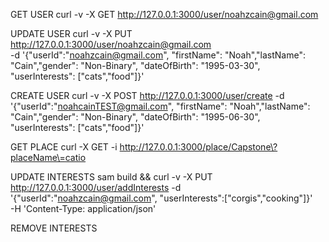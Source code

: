 
GET USER
curl -v -X GET http://127.0.0.1:3000/user/noahzcain@gmail.com

UPDATE USER
curl -v -X PUT http://127.0.0.1:3000/user/noahzcain@gmail.com             
-d '{"userId":"noahzcain@gmail.com", "firstName": "Noah","lastName": "Cain","gender": "Non-Binary", "dateOfBirth": "1995-03-30", "userInterests": ["cats","food"]}'

CREATE USER
curl -v -X POST http://127.0.0.1:3000/user/create -d '{"userId":"noahcainTEST@gmail.com", "firstName": "Noah","lastName": "Cain","gender": "Non-Binary", "dateOfBirth": "1995-06-30", "userInterests": ["cats","food"]}'

GET PLACE
curl -X GET -i http://127.0.0.1:3000/place/Capstone\?placeName\=catio  

UPDATE INTERESTS
sam build && curl -v -X PUT http://127.0.0.1:3000/user/addInterests -d '{"userId":"noahzcain@gmail.com", "userInterests":["corgis","cooking"]}' \
-H 'Content-Type: application/json'

REMOVE INTERESTS